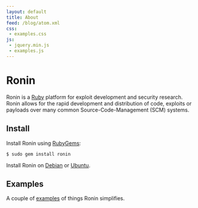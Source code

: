 ```yaml
---
layout: default
title: About
feed: /blog/atom.xml
css:
 - examples.css
js:
 - jquery.min.js
 - examples.js
---
```


# Ronin

Ronin is a [Ruby](http://ruby-lang.org/) platform for exploit
development and security research. Ronin allows for the rapid development
and distribution of code, exploits or payloads over many common
Source-Code-Management (SCM) systems.

## Install

Install Ronin using [RubyGems](http://rubygems.org/):

    $ sudo gem install ronin

Install Ronin on [Debian](/docs/install/debian.html) or
[Ubuntu](/docs/install/ubuntu.html).

## Examples

A couple of [examples](/examples/) of things Ronin simplifies.

<ul id="examples">
  <!-- Random Examples -->
</ul>

